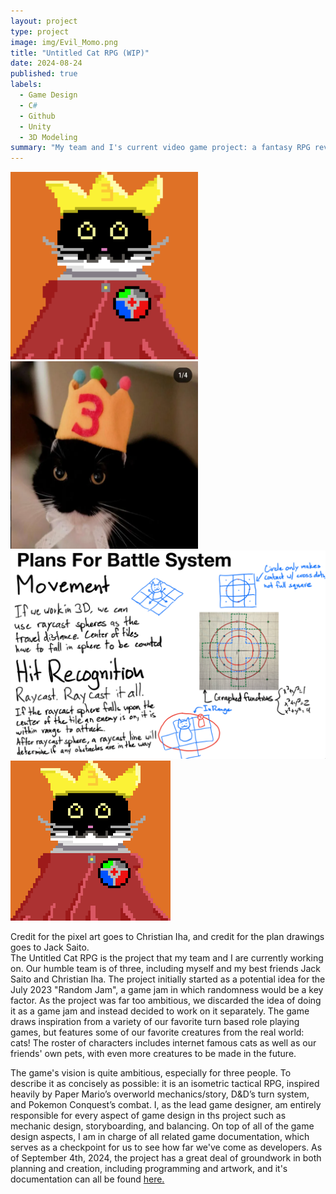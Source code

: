 ```yaml
---
layout: project
type: project
image: img/Evil_Momo.png
title: "Untitled Cat RPG (WIP)"
date: 2024-08-24
published: true
labels:
  - Game Design
  - C#
  - Github
  - Unity
  - 3D Modeling
summary: "My team and I's current video game project: a fantasy RPG revolving around the most meowverlous felines!"
---
```

<div class="row">
  <div class="column">
    <img src="../img/King_Uni_Front.png" width="300" height="300" >
  </div>
  <div class="column">
    <img src="../img/KINGUNI.png" width="300" height="300" />
  </div>
  <div class="column">
    <img class="img-fluid" src="../img/CatGameMechanics1.png">
  </div>
</div>
<img class="img-fluid" src="../img/King_Uni_Front.png">


Credit for the pixel art goes to Christian Iha, and credit for the plan drawings goes to Jack Saito.
<br>
The Untitled Cat RPG is the project that my team and I are currently working on. Our humble team is of three, including myself and my best friends Jack Saito and Christian Iha. The project initially started as a potential idea for the July 2023 "Random Jam", a game jam in which randomness would be a key factor. As the project was far too ambitious, we discarded the idea of doing it as a game jam and instead decided to work on it separately. The game draws inspiration from a variety of our favorite turn based role playing games, but features some of our favorite creatures from the real world: cats! The roster of characters includes internet famous cats as well as our friends' own pets, with even more creatures to be made in the future. 

The game's vision is quite ambitious, especially for three people. To describe it as concisely as possible: it is an isometric tactical RPG, inspired heavily by Paper Mario’s overworld mechanics/story, D&D’s turn system, and Pokemon Conquest’s combat. I, as the lead game designer, am entirely responsible for every aspect of game design in ths project such as mechanic design, storyboarding, and balancing. On top of all of the game design aspects, I am in charge of all related game documentation, which serves as a checkpoint for us to see how far we've come as developers. As of September 4th, 2024, the project has a great deal of groundwork in both planning and creation, including programming and artwork, and it's documentation can all be found [here.](https://docs.google.com/document/d/1h5qOJshfEPVNhIgCYeg17AhTwQLs4B6J8enNqWTF_aQ/edit?usp=sharing)
